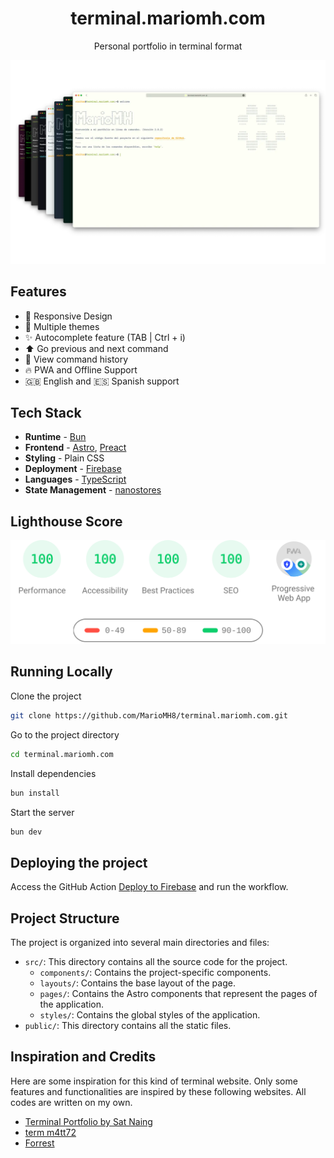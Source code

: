 <h1 align="center">
  terminal.mariomh.com
</h1>

<p align="center">
    Personal portfolio in terminal format
</p>

![mariomh-terminal--portfolio](docs/terminal.mriomh.com.webp)

## Features

- 📱 Responsive Design
- 🎨 Multiple themes
- ✨ Autocomplete feature (TAB | Ctrl + i)
- ⬆️ Go previous and next command
- 📖 View command history
- 🔥 PWA and Offline Support
- 🇬🇧 English and 🇪🇸 Spanish support

## Tech Stack

- **Runtime** - [Bun](https://bun.sh)
- **Frontend** - [Astro](https://astro.build/), [Preact](https://preactjs.com/)
- **Styling** - Plain CSS
- **Deployment** - [Firebase](https://firebase.google.com/)
- **Languages** - [TypeScript](https://www.typescriptlang.org/)
- **State Management** - [nanostores](https://github.com/nanostores/nanostores)

## Lighthouse Score

![lighthouse.webp](docs/lighthouse-result.svg)

## Running Locally

Clone the project

```bash
git clone https://github.com/MarioMH8/terminal.mariomh.com.git
```

Go to the project directory

```bash
cd terminal.mariomh.com
```

Install dependencies

```bash
bun install
```

Start the server

```bash
bun dev
```
## Deploying the project

Access the GitHub Action [Deploy to Firebase](https://github.com/MarioMH8/terminal.mariomh.com/actions/workflows/firebase-deploy.yml) and run the workflow.

## Project Structure

The project is organized into several main directories and files:

- `src/`: This directory contains all the source code for the project.
    - `components/`: Contains the project-specific components.
    - `layouts/`: Contains the base layout of the page.
    - `pages/`: Contains the Astro components that represent the pages of the application.
    - `styles/`: Contains the global styles of the application.
- `public/`: This directory contains all the static files.


## Inspiration and Credits

Here are some inspiration for this kind of terminal website. Only some features and functionalities are inspired by these following websites. All codes are written on my own.

- [Terminal Portfolio by Sat Naing](https://terminal.satnaing.dev/)
- [term m4tt72](https://term.m4tt72.com/)
- [Forrest](https://fkcodes.com/)
